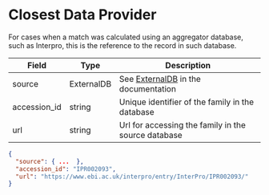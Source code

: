 # Closest Data Provider

For cases when a match was calculated using an aggregator database, such as Interpro, this is the reference to the record in such database.

| Field        | Type       | Description |
|--------------|------------|-------------|
| source       | ExternalDB | See [ExternalDB](./external_db.md) in the documentation
| accession_id | string     | Unique identifier of the family in the database
| url          | string     | Url for accessing the family in the source database

```json
{
  "source": { ...  },
  "accession_id": "IPR002093",
  "url": "https://www.ebi.ac.uk/interpro/entry/InterPro/IPR002093/"
}
```
